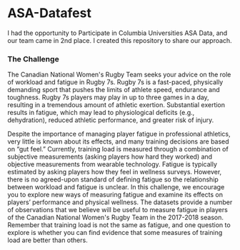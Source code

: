 # ASA-Datafest

I had the opportunity to Participate in Columbia Universities ASA Data, and our team came in 2nd place. I created this repository to share our approach. 


### The Challenge

The Canadian National Women's Rugby Team seeks your advice on the role of workload and fatigue in Rugby 7s. Rugby 7s is a fast-paced, 
physically demanding sport that pushes the limits of athlete speed, endurance and toughness. Rugby 7s players may play in up to three games
in a day, resulting in a tremendous amount of athletic exertion. Substantial exertion results in fatigue, which may lead to physiological 
deficits (e.g., dehydration), reduced athletic performance, and greater risk of injury.

Despite the importance of managing player fatigue in professional athletics, very little is known about its effects, and many training 
decisions are based on “gut feel.”  Currently, training load is measured through a combination of subjective measurements (asking players 
how hard they worked) and objective measurements from wearable technology. Fatigue is typically estimated by asking players how they feel 
in wellness surveys. However, there is no agreed-upon standard of defining fatigue so the relationship between workload and fatigue is 
unclear. In this challenge, we encourage you to explore new ways of measuring fatigue and examine its effects on players’ performance and
 physical wellness. The datasets provide a number of observations that we believe will be useful to measure fatigue in players of the
 Canadian National Women's Rugby Team in the 2017-2018 season. Remember that training load is not the same as fatigue, and one question 
 to explore is whether you can find evidence that some measures of training load are better than others. 
